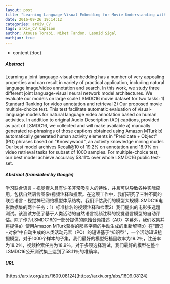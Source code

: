 ```yaml
---
layout: post
title: "Learning Language-Visual Embedding for Movie Understanding with Natural-Language"
date: 2016-09-26 19:14:12
categories: arXiv_CV
tags: arXiv_CV Caption
author: Atousa Torabi, Niket Tandon, Leonid Sigal
mathjax: true
---
```


* content
{:toc}

##### Abstract
Learning a joint language-visual embedding has a number of very appealing properties and can result in variety of practical application, including natural language image/video annotation and search. In this work, we study three different joint language-visual neural network model architectures. We evaluate our models on large scale LSMDC16 movie dataset for two tasks: 1) Standard Ranking for video annotation and retrieval 2) Our proposed movie multiple-choice test. This test facilitate automatic evaluation of visual-language models for natural language video annotation based on human activities. In addition to original Audio Description (AD) captions, provided as part of LSMDC16, we collected and will make available a) manually generated re-phrasings of those captions obtained using Amazon MTurk b) automatically generated human activity elements in "Predicate + Object" (PO) phrases based on "Knowlywood", an activity knowledge mining model. Our best model archives Recall@10 of 19.2% on annotation and 18.9% on video retrieval tasks for subset of 1000 samples. For multiple-choice test, our best model achieve accuracy 58.11% over whole LSMDC16 public test-set.

##### Abstract (translated by Google)
学习联合语言 - 视觉嵌入具有许多非常吸引人的特性，并且可以导致各种实际应用，包括自然语言图像/视频注释和搜索。在这项工作中，我们研究了三种不同的联合语言 - 视觉神经网络模型体系结构。我们评估我们的模型大规模LSMDC16电影数据集的两个任务：1）标准排名的视频注释和检索2）我们提出的电影多选题测试。该测试方便了基于人类活动的自然语言视频注释的视觉语言模型的自动评估。除了作为LSMDC16的一部分提供的原始音频描述（AD）字幕外，我们收集并将提供a）使用Amazon MTurk获得的那些字幕的手动生成的重新解释b）在“谓词+对象”中自动生成的人类活动元素（PO）的短语基于“知识型”，一个活动知识挖掘模型。对于1000个样本的子集，我们最好的模型归档回收率为19.2％，注册率为18.2％，视频检索任务为18.9％。对于多项选择测试，我们最好的模型在整个LSMDC16公开测试集上达到了58.11％的准确率。

##### URL
[https://arxiv.org/abs/1609.08124](https://arxiv.org/abs/1609.08124)

